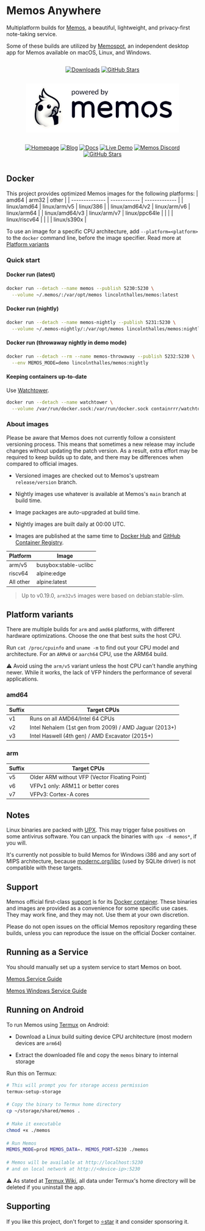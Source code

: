 # Memos Anywhere

Multiplatform builds for [Memos](https://github.com/usememos/memos), a beautiful, lightweight, and privacy-first note-taking service.

Some of these builds are utilized by [Memospot](https://github.com/memospot/memospot), an independent desktop app for Memos available on macOS, Linux, and Windows.

<div align="center" width="100%" style="display: flex; justify-content: center;">
  <p align="center" width="100%">

[![Downloads](https://img.shields.io/github/downloads/memospot/memos-builds/total?logo=github)](https://github.com/memospot/memos-builds/releases) [![GitHub Stars](https://img.shields.io/github/stars/memospot/memos-builds?logo=github)](https://github.com/memospot/memos-builds)

  </p>
</div>

<p align="center" width="100%">
  <a href="https://www.usememos.com/">
    <picture>
      <source
        media="(prefers-color-scheme: dark)"
        srcset="assets/powered_by_memos_dark.webp"
      />
      <source
        media="(prefers-color-scheme: light)"
        srcset="assets/powered_by_memos.webp"
      />
      <img height="128"
        alt="powered by memos"
        src="assets/powered_by_memos.webp"
      />
    </picture>
  </a>
</p>

<div align="center" width="100%" style="display: flex; justify-content: center;">
  <p align="center" width="100%">

[![Homepage](https://img.shields.io/badge/Home-blue)](https://www.usememos.com) [![Blog](https://img.shields.io/badge/Blog-gray)](https://www.usememos.com/blog) [![Docs](https://img.shields.io/badge/Docs-blue)](https://www.usememos.com/docs) [![Live Demo](https://img.shields.io/badge/Live-Demo-blue)](https://demo.usememos.com/) [![Memos Discord](https://img.shields.io/badge/Discord-chat-5865f2?logo=discord&logoColor=f5f5f5)](https://discord.gg/tfPJa4UmAv) [![GitHub Stars](https://img.shields.io/github/stars/usememos/memos?logo=github)](https://github.com/usememos/memos)

  </p>
</div>

## Docker

This project provides optimized Memos images for the following platforms:
|      amd64     |     arm32    |     other     |
| -------------- | ------------ | ------------- |
|  linux/amd64   | linux/arm/v5 |   linux/386   |
| linux/amd64/v2 | linux/arm/v6 |  linux/arm64  |
| linux/amd64/v3 | linux/arm/v7 | linux/ppc64le |
|                |              | linux/riscv64 |
|                |              |  linux/s390x  |

To use an image for a specific CPU architecture, add `--platform=<platform>` to the `docker` command line, before the image specifier. Read more at [Platform variants](#platform-variants)

### Quick start

#### Docker run (latest)

```sh
docker run --detach --name memos --publish 5230:5230 \
  --volume ~/.memos/:/var/opt/memos lincolnthalles/memos:latest
```

#### Docker run (nightly)

```sh
docker run --detach --name memos-nightly --publish 5231:5230 \
  --volume ~/.memos-nightly/:/var/opt/memos lincolnthalles/memos:nightly
```

#### Docker run (throwaway nightly in demo mode)

```sh
docker run --detach --rm --name memos-throwaway --publish 5232:5230 \
  --env MEMOS_MODE=demo lincolnthalles/memos:nightly
```

#### Keeping containers up-to-date

Use [Watchtower](https://containrrr.dev/watchtower/).

```sh
docker run --detach --name watchtower \
  --volume /var/run/docker.sock:/var/run/docker.sock containrrr/watchtower
```

### About images

Please be aware that Memos does not currently follow a consistent versioning process. This means that sometimes a new release may include changes without updating the patch version. As a result, extra effort may be required to keep builds up to date, and there may be differences when compared to official images.

- Versioned images are checked out to Memos's upstream `release/version` branch.

- Nightly images use whatever is available at Memos's `main` branch at build time.

- Image packages are auto-upgraded at build time.

- Nightly images are built daily at 00:00 UTC.

- Images are published at the same time to [Docker Hub](https://hub.docker.com/r/lincolnthalles/memos) and [GitHub Container Registry](https://github.com/memospot/memos-builds/pkgs/container/memos-builds).

|  Platform |         Image         |
| --------- | --------------------- |
|  arm/v5   | busybox:stable-uclibc |
|  riscv64  |      alpine:edge      |
| All other |     alpine:latest     |

> Up to v0.19.0, `arm32v5` images were based on debian:stable-slim.

## Platform variants

There are multiple builds for `arm` and `amd64` platforms, with different hardware optimizations. Choose the one that best suits the host CPU.

Run `cat /proc/cpuinfo` and `uname -m` to find out your CPU model and architecture. For an `ARMv8` or `aarch64` CPU, use the ARM64 build.

⚠ Avoid using the `arm/v5` variant unless the host CPU can't handle anything newer. While it works, the lack of VFP hinders the performance of several applications.

### amd64

| Suffix | Target CPUs                                            |
| ------ | ------------------------------------------------------ |
| v1     | Runs on all AMD64/Intel 64 CPUs                        |
| v2     | Intel Nehalem (1st gen from 2009) / AMD Jaguar (2013+) |
| v3     | Intel Haswell (4th gen) / AMD Excavator (2015+)        |

### arm

| Suffix | Target CPUs                                   |
| ------ | --------------------------------------------- |
| v5     | Older ARM without VFP (Vector Floating Point) |
| v6     | VFPv1 only: ARM11 or better cores             |
| v7     | VFPv3: Cortex-A cores                         |

## Notes

Linux binaries are packed with [UPX](https://upx.github.io/). This may trigger false positives on some antivirus software. You can unpack the binaries with `upx -d memos*`, if you will.

It's currently not possible to build Memos for Windows i386 and any sort of MIPS architecture, because [modernc.org/libc](https://pkg.go.dev/modernc.org/sqlite#hdr-Supported_platforms_and_architectures) (used by SQLite driver) is not compatible with these targets.

## Support

Memos official first-class [support](https://github.com/usememos/memos/issues) is for its [Docker container](https://hub.docker.com/r/neosmemo/memos).
These binaries and images are provided as a convenience for some specific use cases. They may work fine, and they may not. Use them at your own discretion.

Please do not open issues on the official Memos repository regarding these builds, unless you can reproduce the issue on the official Docker container.

## Running as a Service

You should manually set up a system service to start Memos on boot.

[Memos Service Guide](docs/service.md)

[Memos Windows Service Guide](docs/windows-service.md)

## Running on Android

To run Memos using [Termux](https://play.google.com/store/apps/details?id=com.termux) on Android:

- Download a Linux build suiting device CPU architecture (most modern devices are `arm64`)

- Extract the downloaded file and copy the `memos` binary to internal storage

Run this on Termux:

```sh
# This will prompt you for storage access permission
termux-setup-storage

# Copy the binary to Termux home directory
cp ~/storage/shared/memos .

# Make it executable
chmod +x ./memos

# Run Memos
MEMOS_MODE=prod MEMOS_DATA=. MEMOS_PORT=5230 ./memos

# Memos will be available at http://localhost:5230
# and on local network at http://<device-ip>:5230
```

⚠ As stated at [Termux Wiki](https://wiki.termux.com/wiki/Internal_and_external_storage), all data under Termux's home directory will be deleted if you uninstall the app.

## Supporting

If you like this project, don't forget to [⭐star](https://github.com/memospot/memos-builds) it and consider sponsoring it.
